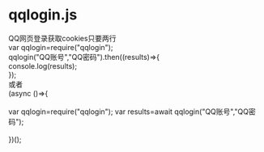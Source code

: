 # qqlogin.js
QQ网页登录获取cookies只要两行<br/>
var qqlogin=require("qqlogin");<br/>
qqlogin("QQ账号","QQ密码").then((results)=>{<br/>
console.log(results);<br/>
});<br/>
或者<br/>
(async ()=>{<br/>
<br/>
var qqlogin=require("qqlogin");
var results=await qqlogin("QQ账号","QQ密码");<br/>
<br/>
})();<br/>
